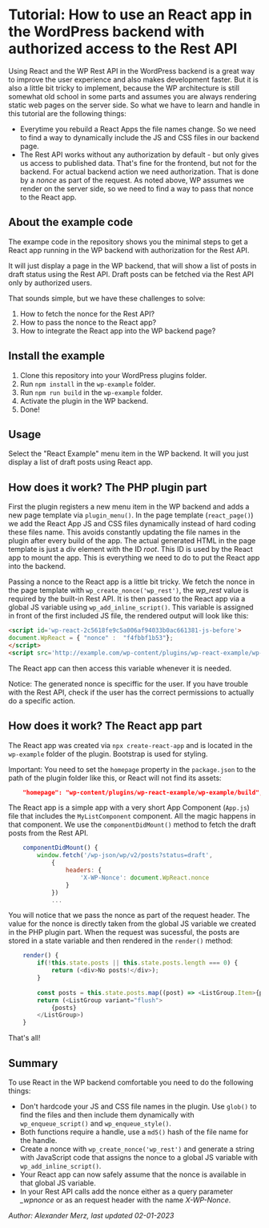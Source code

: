 # Tutorial: How to use an React app in the WordPress backend with authorized access to the Rest API

Using React and the WP Rest API in the WordPress backend is a great way to improve the user experience and also makes development faster.
But it is also a little bit tricky to implement, because the WP architecture is still somewhat old school in some parts and assumes you are always rendering
static web pages on the server side. So what we have to learn and handle in this tutorial are the following things:

* Everytime you rebuild a React Apps the file names change. So we need to find a way to dynamically
  include the JS and CSS files in our backend page.
* The Rest API works without any authorization by default - but only gives us access to published data. That's fine for the frontend, but not for the backend.
  For actual backend action we need authorization. That is done by a *nonce* as part of the request. As noted above, WP assumes we render on the server side,
  so we need to find a way to pass that nonce to the React app.

## About the example code

The exampe code in the repository shows you the minimal steps to get a React app running in the
WP backend with authorization for the Rest API.

It will just display a page in the WP backend, that will show a list of posts in draft status using
the Rest API. Draft posts can be fetched via the Rest API only by authorized users.

That sounds simple, but we have these challenges to solve:

1. How to fetch the nonce for the Rest API?
2. How to pass the nonce to the React app?
3. How to integrate the React app into the WP backend page?

## Install the example

1. Clone this repository into your WordPress plugins folder.
2. Run `npm install` in the `wp-example` folder.
3. Run `npm run build` in the `wp-example` folder.
4. Activate the plugin in the WP backend.
5. Done!

## Usage

Select the "React Example" menu item in the WP backend. It will you just display a list of draft posts using React app.

## How does it work? The PHP plugin part

First the plugin registers a new menu item in the WP backend and adds a new page template via `plugin_menu()`. In the page template (`react_page()`)
we add the React App JS and CSS files dynamically instead of hard coding these files name. This avoids constantly
updating the file names in the plugin after every build of the app. The actual generated HTML in the page template
is just a div element with the ID *root*. This ID is used by the React app to mount the app. This is everything we need to do to put the React app 
into the backend.

Passing a nonce to the React app is a little bit tricky. We fetch the nonce in the page template with `wp_create_nonce('wp_rest')`, the *wp_rest* value
is required by the built-in Rest API. It is then passed to the React app
via a global JS variable using `wp_add_inline_script()`. This variable is assigned in front of the first included JS file, the rendered output will look
like this:

```html
<script id='wp-react-2c5618fe9c5a006af94033b0ac661381-js-before'>
document.WpReact = { "nonce" :  "f4fbbf1b53"};
</script>
<script src='http://example.com/wp-content/plugins/wp-react-example/wp-example/build/static/js/main.0d3963f6.js' id='wp-react-2c5618fe9c5a006af94033b0ac661381-js'></script>
```

The React app can then access this variable whenever it is needed.

Notice: The generated nonce is speciffic for the user. If you have trouble with the Rest API, check if the user has the correct permissions to actually do a specific action.

## How does it work? The React app part

The React app was created via `npx create-react-app` and is located in the `wp-example` folder of the plugin. Bootstrap is used for styling.

Important: You need to set the `homepage` property in the `package.json` to the path of the plugin folder like this, or React will not find its assets:

```json
    "homepage": "wp-content/plugins/wp-react-example/wp-example/build",
```

The React app is a simple app with a very short App Component (`App.js`) file that includes the `MyListComponent` component. All the magic happens in that component.
We use the `componentDidMount()` method to fetch the draft posts from the Rest API.

```js
    componentDidMount() {
        window.fetch('/wp-json/wp/v2/posts?status=draft',
            {
                headers: {
                    'X-WP-Nonce': document.WpReact.nonce
                }
            })
            ...
```	

You will notice that we pass the nonce as part of the request header. The value for the nonce is directly taken from the global JS variable we created in the PHP plugin part. 
When the request was sucessful, the posts are stored in a state variable and then rendered in the `render()` method:

```js
    render() {    
        if(!this.state.posts || this.state.posts.length === 0) { 
            return (<div>No posts!</div>);
        }    
            
        const posts = this.state.posts.map((post) => <ListGroup.Item>{post.title.rendered}</ListGroup.Item>);
        return (<ListGroup variant="flush">
            {posts}
        </ListGroup>)
    }
```

That's all!

## Summary

To use React in the WP backend comfortable you need to do the following things:

* Don't hardcode your JS and CSS file names in the plugin. Use `glob()` to find the files and then include them dynamically with
 `wp_enqueue_script()` and `wp_enqueue_style()`.
* Both functions require a handle, use a `md5()` hash of the file name for the handle.
* Create a nonce with `wp_create_nonce('wp_rest')` and generate a string with JavaScript code that assigns the nonce to a global JS variable
with `wp_add_inline_script()`.
* Your React app can now safely assume that the nonce is available in that global JS variable.
* In your Rest API calls add the nonce either as a query parameter *_wpnonce* or as an request header with the name *X-WP-Nonce*.

*Author:* *Alexander Merz, last updated 02-01-2023*
